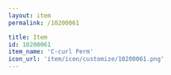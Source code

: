 ```yaml
---
layout: item
permalink: /10200061

title: Item
id: 10200061
item_name: 'C-curl Perm'
icon_url: 'item/icon/customize/10200061.png'
---
```

